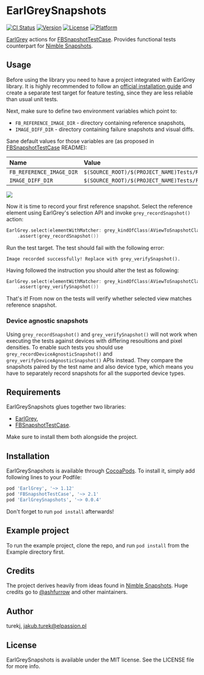 # EarlGreySnapshots

[![CI Status](http://img.shields.io/travis/elpassion/EarlGreySnapshots.svg?style=flat)](https://travis-ci.org/turekj/EarlGreySnapshots)
[![Version](https://img.shields.io/cocoapods/v/EarlGreySnapshots.svg?style=flat)](http://cocoapods.org/pods/EarlGreySnapshots)
[![License](https://img.shields.io/cocoapods/l/EarlGreySnapshots.svg?style=flat)](http://cocoapods.org/pods/EarlGreySnapshots)
[![Platform](https://img.shields.io/cocoapods/p/EarlGreySnapshots.svg?style=flat)](http://cocoapods.org/pods/EarlGreySnapshots)

[EarlGrey](https://github.com/google/EarlGrey) actions for [FBSnapshotTestCase](https://github.com/facebook/ios-snapshot-test-case). Provides functional tests counterpart for [Nimble Snapshots](https://github.com/ashfurrow/Nimble-Snapshots).

## Usage

Before using the library you need to have a project integrated with EarlGrey library. It is highly recommended to follow an [official installation guide](https://github.com/google/EarlGrey/blob/master/docs/install-and-run.md) and create a separate test target for feature testing, since they are less reliable than usual unit tests.

Next, make sure to define two environment variables which point to:

* `FB_REFERENCE_IMAGE_DIR` - directory containing reference snapshots,
* `IMAGE_DIFF_DIR` - directory containing failure snapshots and visual diffs.

Sane default values for those variables are (as proposed in [FBSnapshotTestCase](https://github.com/facebook/ios-snapshot-test-case) README):

|Name|Value|
|:---|:----|
|`FB_REFERENCE_IMAGE_DIR`|`$(SOURCE_ROOT)/$(PROJECT_NAME)Tests/ReferenceImages`|
|`IMAGE_DIFF_DIR`|`$(SOURCE_ROOT)/$(PROJECT_NAME)Tests/FailureDiffs`|

![](https://github.com/facebook/ios-snapshot-test-case/blob/master/FBSnapshotTestCaseDemo/Scheme_FB_REFERENCE_IMAGE_DIR.png)

Now it is time to record your first reference snapshot. Select the reference element using EarlGrey's selection API and invoke `grey_recordSnapshot()` action:

```swift
EarlGrey.select(elementWithMatcher: grey_kindOfClass(AViewToSnapshotClass.self))
    .assert(grey_recordSnapshot())
```

Run the test target. The test should fail with the following error:

```
Image recorded successfully! Replace with grey_verifySnapshot().
```

Having followed the instruction you should alter the test as following:

```swift
EarlGrey.select(elementWithMatcher: grey_kindOfClass(AViewToSnapshotClass.self))
    .assert(grey_verifySnapshot())
```

That's it! From now on the tests will verify whether selected view matches reference snapshot.

### Device agnostic snapshots

Using `grey_recordSnapshot()` and `grey_verifySnapshot()` will not work when executing the tests against devices with differing resoultions and pixel densities. To enable such tests you should use `grey_recordDeviceAgnosticSnapshot()` and `grey_verifyDeviceAgnosticSnapshot()` APIs instead. They compare the snapshots paired by the test name and also device type, which means you have to separately record snapshots for all the supported device types.

## Requirements

EarlGreySnapshots glues together two libraries:

* [EarlGrey](https://github.com/google/EarlGrey),
* [FBSnapshotTestCase](https://github.com/facebook/ios-snapshot-test-case).

Make sure to install them both alongside the project.

## Installation

EarlGreySnapshots is available through [CocoaPods](http://cocoapods.org). To install
it, simply add following lines to your Podfile:

```ruby
pod 'EarlGrey', '~> 1.12'
pod 'FBSnapshotTestCase', '~> 2.1'
pod 'EarlGreySnapshots', '~> 0.0.4'
```

Don't forget to run `pod install` afterwards!

## Example project

To run the example project, clone the repo, and run `pod install` from the Example directory first.

## Credits

The project derives heavily from ideas found in [Nimble Snapshots](https://github.com/ashfurrow/Nimble-Snapshots). Huge credits go to [@ashfurrow](https://twitter.com/ashfurrow) and other maintainers.

## Author

turekj, jakub.turek@elpassion.pl

## License

EarlGreySnapshots is available under the MIT license. See the LICENSE file for more info.
